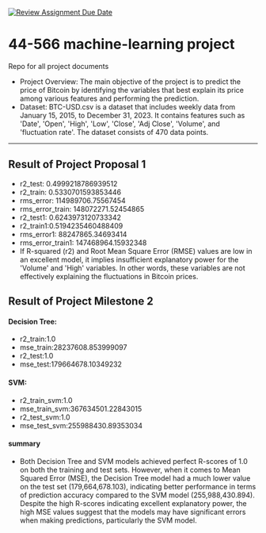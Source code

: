[![Review Assignment Due Date](https://classroom.github.com/assets/deadline-readme-button-24ddc0f5d75046c5622901739e7c5dd533143b0c8e959d652212380cedb1ea36.svg)](https://classroom.github.com/a/7lKBcjfN)
# 44-566 machine-learning project
Repo for all project documents
* Project Overview: The main objective of the project is to predict the price of Bitcoin by identifying the variables that best explain its price among various features and performing the prediction.
* Dataset: BTC-USD.csv is a dataset that includes weekly data from January 15, 2015, to December 31, 2023. It contains features such as 'Date', 'Open', 'High', 'Low', 'Close', 'Adj Close', 'Volume', and 'fluctuation rate'. The dataset consists of 470 data points.
---------
## Result of Project Proposal 1
* r2_test: 0.4999218786939512
* r2_train: 0.5330701593853446
* rms_error: 114989706.75567454
* rms_error_train: 148072271.52454865
* r2_test1: 0.6243973120733342
* r2_train1:0.5194235460488409
* rms_error1: 88247865.34693414
* rms_error_train1: 147468964.15932348
* If R-squared (r2) and Root Mean Square Error (RMSE) values are low in an excellent model, it implies insufficient explanatory power for the 'Volume' and 'High' variables. In other words, these variables are not effectively explaining the fluctuations in Bitcoin prices.
## Result of Project Milestone 2
#### Decision Tree:
* r2_train:1.0
* mse_train:28237608.853999097
* r2_test:1.0
* mse_test:179664678.10349232
#### SVM:
* r2_train_svm:1.0
* mse_train_svm:367634501.22843015
* r2_test_svm:1.0
* mse_test_svm:255988430.89353034
#### summary
* Both Decision Tree and SVM models achieved perfect R-scores of 1.0 on both the training and test sets. However, when it comes to Mean Squared Error (MSE), the Decision Tree model had a much lower value on the test set (179,664,678.103), indicating better performance in terms of prediction accuracy compared to the SVM model (255,988,430.894). Despite the high R-scores indicating excellent explanatory power, the high MSE values suggest that the models may have significant errors when making predictions, particularly the SVM model.


